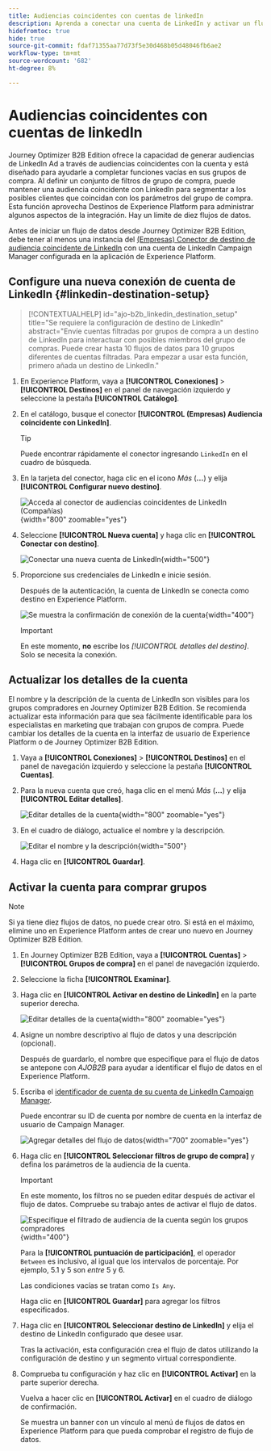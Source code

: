 ```yaml
---
title: Audiencias coincidentes con cuentas de linkedIn
description: Aprenda a conectar una cuenta de LinkedIn y activar un flujo de datos para comprar grupos.
hidefromtoc: true
hide: true
source-git-commit: fdaf71355aa77d73f5e30d468b05d48046fb6ae2
workflow-type: tm+mt
source-wordcount: '682'
ht-degree: 8%

---
```


# Audiencias coincidentes con cuentas de linkedIn

Journey Optimizer B2B Edition ofrece la capacidad de generar audiencias de LinkedIn Ad a través de audiencias coincidentes con la cuenta y está diseñado para ayudarle a completar funciones vacías en sus grupos de compra. Al definir un conjunto de filtros de grupo de compra, puede mantener una audiencia coincidente con LinkedIn para segmentar a los posibles clientes que coincidan con los parámetros del grupo de compra. Esta función aprovecha Destinos de Experience Platform para administrar algunos aspectos de la integración. Hay un límite de diez flujos de datos.

Antes de iniciar un flujo de datos desde Journey Optimizer B2B Edition, debe tener al menos una instancia del [(Empresas) Conector de destino de audiencia coincidente de LinkedIn](https://experienceleague.adobe.com/en/docs/experience-platform/destinations/catalog/social/linkedin#connect) con una cuenta de LinkedIn Campaign Manager configurada en la aplicación de Experience Platform.

## Configure una nueva conexión de cuenta de LinkedIn {#linkedin-destination-setup}

>[!CONTEXTUALHELP]
>id="ajo-b2b_linkedin_destination_setup"
>title="Se requiere la configuración de destino de LinkedIn"
>abstract="Envíe cuentas filtradas por grupos de compra a un destino de LinkedIn para interactuar con posibles miembros del grupo de compras. Puede crear hasta 10 flujos de datos para 10 grupos diferentes de cuentas filtradas. Para empezar a usar esta función, primero añada un destino de LinkedIn."

1. En Experience Platform, vaya a **[!UICONTROL Conexiones]** > **[!UICONTROL Destinos]** en el panel de navegación izquierdo y seleccione la pestaña **[!UICONTROL Catálogo]**.

1. En el catálogo, busque el conector **[!UICONTROL (Empresas) Audiencia coincidente con LinkedIn]**.

   >[!TIP]
   >
   >Puede encontrar rápidamente el conector ingresando `LinkedIn` en el cuadro de búsqueda.

1. En la tarjeta del conector, haga clic en el icono _Más_ (**...**) y elija **[!UICONTROL Configurar nuevo destino]**.

   ![Acceda al conector de audiencias coincidentes de LinkedIn (Compañías)](./assets/aep-destinations-catalog-linkedin.png){width="800" zoomable="yes"}

1. Seleccione **[!UICONTROL Nueva cuenta]** y haga clic en **[!UICONTROL Conectar con destino]**.

   ![Conectar una nueva cuenta de LinkedIn](./assets/aep-destinations-catalog-linkedin-new-account.png){width="500"}

1. Proporcione sus credenciales de LinkedIn e inicie sesión.

   Después de la autenticación, la cuenta de LinkedIn se conecta como destino en Experience Platform.

   ![Se muestra la confirmación de conexión de la cuenta](./assets/aep-destinations-catalog-linkedin-connected.png){width="400"}

   >[!IMPORTANT]
   >
   >En este momento, **no** escribe los _[!UICONTROL detalles del destino]_. Solo se necesita la conexión.

## Actualizar los detalles de la cuenta

El nombre y la descripción de la cuenta de LinkedIn son visibles para los grupos compradores en Journey Optimizer B2B Edition. Se recomienda actualizar esta información para que sea fácilmente identificable para los especialistas en marketing que trabajan con grupos de compra. Puede cambiar los detalles de la cuenta en la interfaz de usuario de Experience Platform o de Journey Optimizer B2B Edition.

1. Vaya a **[!UICONTROL Conexiones]** > **[!UICONTROL Destinos]** en el panel de navegación izquierdo y seleccione la pestaña **[!UICONTROL Cuentas]**.

1. Para la nueva cuenta que creó, haga clic en el menú _Más_ (**...**) y elija **[!UICONTROL Editar detalles]**.

   ![Editar detalles de la cuenta](./assets/aep-destinations-accounts-edit-details.png){width="800" zoomable="yes"}

1. En el cuadro de diálogo, actualice el nombre y la descripción.

   ![Editar el nombre y la descripción](./assets/destinations-linkedin-account-edit-details-dialog.png){width="500"}

1. Haga clic en **[!UICONTROL Guardar]**.

## Activar la cuenta para comprar grupos

>[!NOTE]
>
>Si ya tiene diez flujos de datos, no puede crear otro. Si está en el máximo, elimine uno en Experience Platform antes de crear uno nuevo en Journey Optimizer B2B Edition.

1. En Journey Optimizer B2B Edition, vaya a **[!UICONTROL Cuentas]** > **[!UICONTROL Grupos de compra]** en el panel de navegación izquierdo.

1. Seleccione la ficha **[!UICONTROL Examinar]**.

1. Haga clic en **[!UICONTROL Activar en destino de LinkedIn]** en la parte superior derecha.

   ![Editar detalles de la cuenta](./assets/activate-linkedin-destination.png){width="800" zoomable="yes"}

1. Asigne un nombre descriptivo al flujo de datos y una descripción (opcional).

   Después de guardarlo, el nombre que especifique para el flujo de datos se antepone con _AJOB2B_ para ayudar a identificar el flujo de datos en el Experience Platform.

1. Escriba el [identificador de cuenta de su cuenta de LinkedIn Campaign Manager](https://www.linkedin.com/help/lms/answer/a424270).

   Puede encontrar su ID de cuenta por nombre de cuenta en la interfaz de usuario de Campaign Manager.

   ![Agregar detalles del flujo de datos](./assets/destinations-linkedin-activate-details.png){width="700" zoomable="yes"}

1. Haga clic en **[!UICONTROL Seleccionar filtros de grupo de compra]** y defina los parámetros de la audiencia de la cuenta.

   >[!IMPORTANT]
   >
   >En este momento, los filtros no se pueden editar después de activar el flujo de datos. Compruebe su trabajo antes de activar el flujo de datos.

   ![Especifique el filtrado de audiencia de la cuenta según los grupos compradores](./assets/destinations-linkedin-activate-buying-group-filters.png){width="400"}

   Para la **[!UICONTROL puntuación de participación]**, el operador `Between` es inclusivo, al igual que los intervalos de porcentaje. Por ejemplo, 5.1 y 5 son _entre_ 5 y 6.

   Las condiciones vacías se tratan como `Is Any`.

   Haga clic en **[!UICONTROL Guardar]** para agregar los filtros especificados.

1. Haga clic en **[!UICONTROL Seleccionar destino de LinkedIn]** y elija el destino de LinkedIn configurado que desee usar.

   Tras la activación, esta configuración crea el flujo de datos utilizando la configuración de destino y un segmento virtual correspondiente.

1. Comprueba tu configuración y haz clic en **[!UICONTROL Activar]** en la parte superior derecha.

   Vuelva a hacer clic en **[!UICONTROL Activar]** en el cuadro de diálogo de confirmación.

   Se muestra un banner con un vínculo al menú de flujos de datos en Experience Platform para que pueda comprobar el registro de flujo de datos.
